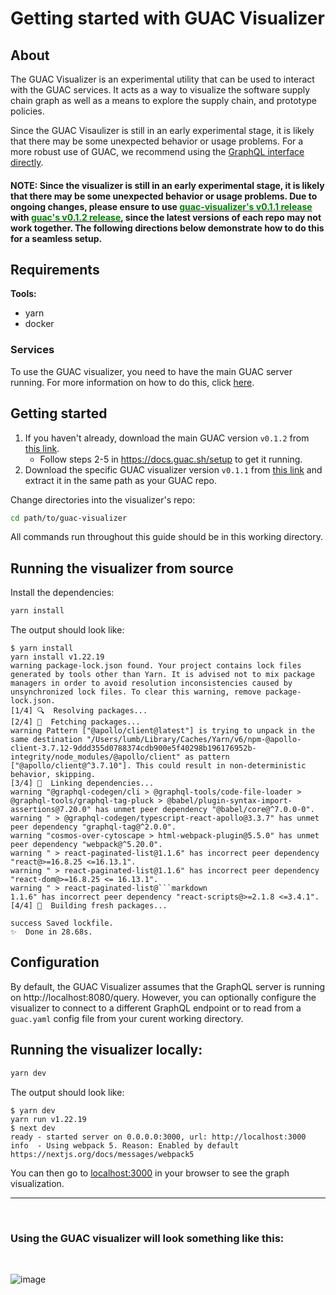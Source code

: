 # Getting started with GUAC Visualizer

## About

The GUAC Visualizer is an experimental utility that can be used to interact with
the GUAC services. It acts as a way to visualize the software supply chain graph
as well as a means to explore the supply chain, and prototype policies.

Since the GUAC Visaulizer is still in an early experimental stage, it is likely
that there may be some unexpected behavior or usage problems. For a more robust
use of GUAC, we recommend using the [GraphQL interface directly](https://github.com/guacsec/guac/blob/main/demo/GraphQL.md).

#### NOTE: Since the visualizer is still in an early experimental stage, it is likely that there may be some unexpected behavior or usage problems. Due to ongoing changes, please ensure to use <a href="https://github.com/guacsec/guac-visualizer/releases/tag/v0.1.1" alt="link to visualizer's v0.1.1 release"><span style="color: green;">guac-visualizer's v0.1.1 release</span></a> with <a href="https://github.com/guacsec/guac/releases/tag/v0.1.2"><span style="color: green;">guac's v0.1.2 release</span></a>, since the latest versions of each repo may not work together. The following directions below demonstrate how to do this for a seamless setup.

## Requirements

**Tools:**

- yarn
- docker

### Services

To use the GUAC visualizer, you need to have the main GUAC server running. For more information on how to do this, click
[here](https://docs.guac.sh/getting-started/).

## Getting started

1. If you haven't already, download the main GUAC version `v0.1.2` from [this link](https://github.com/guacsec/guac/releases/tag/v0.1.2).
   - Follow steps 2-5 in https://docs.guac.sh/setup to get it running.
2. Download the specific GUAC visualizer version `v0.1.1` from [this link](https://github.com/guacsec/guac-visualizer/releases/tag/v0.1.1) and extract it in the same path as your GUAC repo.

Change directories into the visualizer's repo:

```bash
cd path/to/guac-visualizer
```

All commands run throughout this guide should be in this working directory.

## Running the visualizer from source

Install the dependencies:

```bash
yarn install
```

The output should look like:

````
$ yarn install
yarn install v1.22.19
warning package-lock.json found. Your project contains lock files generated by tools other than Yarn. It is advised not to mix package managers in order to avoid resolution inconsistencies caused by unsynchronized lock files. To clear this warning, remove package-lock.json.
[1/4] 🔍  Resolving packages...
[2/4] 🚚  Fetching packages...
warning Pattern ["@apollo/client@latest"] is trying to unpack in the same destination "/Users/lumb/Library/Caches/Yarn/v6/npm-@apollo-client-3.7.12-9ddd355d0788374cdb900e5f40298b196176952b-integrity/node_modules/@apollo/client" as pattern ["@apollo/client@^3.7.10"]. This could result in non-deterministic behavior, skipping.
[3/4] 🔗  Linking dependencies...
warning "@graphql-codegen/cli > @graphql-tools/code-file-loader > @graphql-tools/graphql-tag-pluck > @babel/plugin-syntax-import-assertions@7.20.0" has unmet peer dependency "@babel/core@^7.0.0-0".
warning " > @graphql-codegen/typescript-react-apollo@3.3.7" has unmet peer dependency "graphql-tag@^2.0.0".
warning "cosmos-over-cytoscape > html-webpack-plugin@5.5.0" has unmet peer dependency "webpack@^5.20.0".
warning " > react-paginated-list@1.1.6" has incorrect peer dependency "react@>=16.8.25 <=16.13.1".
warning " > react-paginated-list@1.1.6" has incorrect peer dependency "react-dom@>=16.8.25 <= 16.13.1".
warning " > react-paginated-list@```markdown
1.1.6" has incorrect peer dependency "react-scripts@>=2.1.8 <=3.4.1".
[4/4] 🔨  Building fresh packages...

success Saved lockfile.
✨  Done in 28.68s.
````

## Configuration

By default, the GUAC Visualizer assumes that the GraphQL server is running on http://localhost:8080/query. However, you can optionally configure the visualizer to connect to a different GraphQL endpoint or to read from a `guac.yaml` config file from your curent working directory.

## Running the visualizer locally:

```bash
yarn dev
```

The output should look like:

```
$ yarn dev
yarn run v1.22.19
$ next dev
ready - started server on 0.0.0.0:3000, url: http://localhost:3000
info  - Using webpack 5. Reason: Enabled by default https://nextjs.org/docs/messages/webpack5
```

You can then go to [localhost:3000](http://localhost:3000) in your browser to
see the graph visualization.

<hr />
<br />

### Using the GUAC visualizer will look something like this:

<br />

![image](https://github.com/guacsec/guac-visualizer/assets/68356865/0f60b7f8-c81d-424d-99a2-f3b365e388dc)
